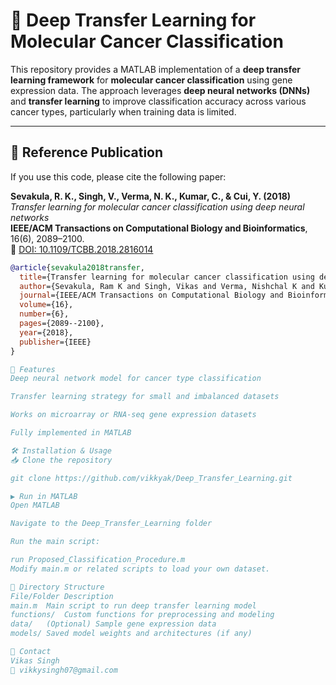 # 🧠 Deep Transfer Learning for Molecular Cancer Classification

This repository provides a MATLAB implementation of a **deep transfer learning framework** for **molecular cancer classification** using gene expression data. The approach leverages **deep neural networks (DNNs)** and **transfer learning** to improve classification accuracy across various cancer types, particularly when training data is limited.

---

## 📄 Reference Publication

If you use this code, please cite the following paper:

**Sevakula, R. K., Singh, V., Verma, N. K., Kumar, C., & Cui, Y. (2018)**  
*Transfer learning for molecular cancer classification using deep neural networks*  
**IEEE/ACM Transactions on Computational Biology and Bioinformatics**, 16(6), 2089–2100.  
📄 [DOI: 10.1109/TCBB.2018.2816014](https://doi.org/10.1109/TCBB.2018.2816014)

```bibtex
@article{sevakula2018transfer,
  title={Transfer learning for molecular cancer classification using deep neural networks},
  author={Sevakula, Ram K and Singh, Vikas and Verma, Nishchal K and Kumar, Chetan and Cui, Yidong},
  journal={IEEE/ACM Transactions on Computational Biology and Bioinformatics},
  volume={16},
  number={6},
  pages={2089--2100},
  year={2018},
  publisher={IEEE}
}

🚀 Features
Deep neural network model for cancer type classification

Transfer learning strategy for small and imbalanced datasets

Works on microarray or RNA-seq gene expression datasets

Fully implemented in MATLAB

🛠️ Installation & Usage
📥 Clone the repository

git clone https://github.com/vikkyak/Deep_Transfer_Learning.git

▶️ Run in MATLAB
Open MATLAB

Navigate to the Deep_Transfer_Learning folder

Run the main script:

run Proposed_Classification_Procedure.m
Modify main.m or related scripts to load your own dataset.

📁 Directory Structure
File/Folder	Description
main.m	Main script to run deep transfer learning model
functions/	Custom functions for preprocessing and modeling
data/	(Optional) Sample gene expression data
models/	Saved model weights and architectures (if any)

📧 Contact
Vikas Singh
📧 vikkysingh07@gmail.com





